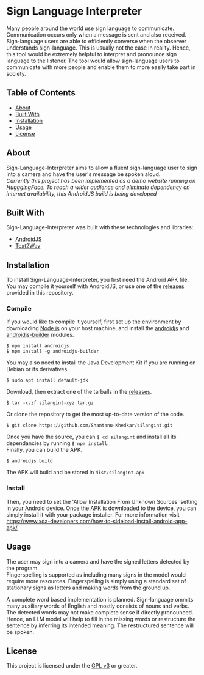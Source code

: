 # Sign Language Interpreter

Many people around the world use sign language to communicate. Communication occurs only when a message is sent and also received. Sign-language users are able to efficiently converse when the observer understands sign-language. This is usually not the case in reality. Hence, this tool would be extremely helpful to interpret and pronounce sign language to the listener. The tool would allow sign-language users to communicate with more people and enable them to more easily take part in society.

## Table of Contents

- [About](#about)
- [Built With](#built-with)
- [Installation](#installation)
- [Usage](#usage)
- [License](#license)

## About

Sign-Language-Interpreter aims to allow a fluent sign-language user to sign into a camera and have the user's message be spoken aloud.  
*Currently this project has been implemented as a demo website running on [HugggingFace](https://huggingface.co/spaces/HuggingFace-SK/Sign-Language-Interpreter). To reach a wider audience and eliminate dependency on internet availability, this AndroidJS build is being developed*

## Built With

Sign-Language-Interpreter was built with these technologies and libraries:

- [AndroidJS](https://github.com/android-js/)
- [Text2Wav](https://www.npmjs.com/package/text2wav)

## Installation

To install Sign-Language-Interpreter, you first need the Android APK file. You may compile it yourself with AndroidJS, or use one of the [releases](https://github.com/Shantanu-Khedkar/silangint/tags) provided in this repository.

### Compile

If you would like to compile it yourself, first set up the environment by downloading [Node.js](https://nodejs.org/en) on your host machine, and install the [androidjs](https://www.npmjs.com/package/androidjs) and [androidjs-builder](https://www.npmjs.com/package/androidjs-builder) modules.

 `$ npm install androidjs`  
`$ npm install -g androidjs-builder`  

You may also need to install the Java Development Kit if you are running on Debian or its derivatives.  

`$ sudo apt install default-jdk`  

Download, then extract one of the tarballs in the [releases](https://github.com/Shantanu-Khedkar/silangint/tags).  

`$ tar -xvzf silangint-xyz.tar.gz`  

Or clone the repository to get the most up-to-date version of the code.  

`$ git clone https://github.com/Shantanu-Khedkar/silangint.git`  

Once you have the source, you can `$ cd silangint` and install all its dependancies by running `$ npm install`.  
Finally, you can build the APK.  

 `$ androidjs build`  
 
The APK will build and be stored in `dist/silangint.apk`

### Install

Then, you need to set the 'Allow Installation From Unknown Sources' setting in your Android device. Once the APK is downloaded to the device, you can simply install it with your package installer. For more information visit https://www.xda-developers.com/how-to-sideload-install-android-app-apk/

## Usage

The user may sign into a camera and have the signed letters detected by the program.  
Fingerspelling is supported as including many signs in the model would require more resources. Fingerspelling is simply using a standard set of stationary signs as letters and making words from the ground up.

A complete word based implementation is planned. Sign-language ommits many auxiliary words of English and mostly consists of nouns and verbs. The detected words may not make complete sense if directly pronounced. Hence, an LLM model will help to fill in the missing words or restructure the sentence by inferring its intended meaning. The restructured sentence will be spoken.

## License

This project is licensed under the [GPL v3](https://www.gnu.org/licenses/gpl-3.0.en.html) or greater.
